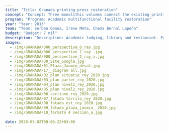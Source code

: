 ```yaml
---
title: "Title: Granada printing press restoration"
concept: "Concept: Three monolithic volumes connect the existing printing press monument with Jasmin square of Granada"
program: "Program: Academic multifunctional facility restoration"
year: "Year: 2013"
team: "Team: Serban Ganea, Irene Meta, Chema Bernal Lapeña"
budget: "Budget: 7 mil"
description: "Description: Academic lodging, library and restaurant. Part of the Granada Architecture restoration courses, the proposal connects and expands the former printing press into a multifunctional facility."
images:
  - /img/GRANADA/000_perspective_0_ray.jpg
  - /img/GRANADA/000_perspective_1_ray_.jpg
  - /img/GRANADA/000_perspective_2_ray_a.jpg
  - /img/GRANADA/00_Site_Google.jpg
  - /img/GRANADA/01_Plaza_Jasmin_desat.jpg
  - /img/GRANADA/17__diagram all.jpg
  - /img/GRANADA/02_plan situatie_rey_2020.jpg
  - /img/GRANADA/03_plan parter_rey_2020.jpg
  - /img/GRANADA/04_plan nivel1_rey_2020.jpg
  - /img/GRANADA/05_plan nivel2_rey_2020.jpg
  - /img/GRANADA/06_sectiune_rey_2020.jpg
  - /img/GRANADA/07_fatada torrilo_rey 2020.jpg
  - /img/GRANADA/08_fatada_est_rey_2020.jpg
  - /img/GRANADA/09_fatada_plaza_jasmin_ 2020.jpg
  - /img/GRANADA/10_formato 4 sección_a.jpg
 
date: 2020-05-02T00:06:22+03:00
---
```

